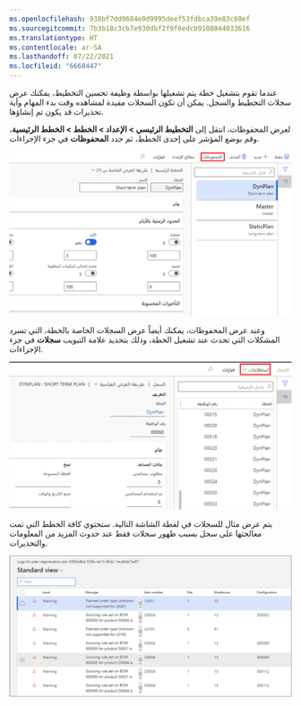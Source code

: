 ```yaml
---
ms.openlocfilehash: 938bf7dd9684e0d9995deef53fdbca39e83c60ef
ms.sourcegitcommit: 7b3b18c3cb7e930dbf2f9f6edcb9108044033616
ms.translationtype: HT
ms.contentlocale: ar-SA
ms.lasthandoff: 07/22/2021
ms.locfileid: "6668447"
---
```

عندما تقوم بتشغيل خطة يتم تشغيلها بواسطة وظيفة تحسين التخطيط، يمكنك عرض سجلات التخطيط والسجل. يمكن أن تكون السجلات مفيدة لمشاهده وقت بدء المهام وأية تحذيرات قد يكون تم إنشاؤها. 

لعرض المحفوظات، انتقل إلى **التخطيط الرئيسي > الإعداد > الخطط > الخطط الرئيسية**، وقم بوضع المؤشر على إحدى الخطط، ثم حدد **المحفوظات** في جزء الإجراءات.

![لقطة شاشة لصفحة "محفوظات الخطط الرئيسية".](../media/history-ssm.png)

وعند عرض المحفوظات، يمكنك أيضاً عرض السجلات الخاصة بالخطة، التي تسرد المشكلات التي تحدث عند تشغيل الخطة، وذلك بتحديد علامة التبويب **سجلات** في جزء الإجراءات. 

![لقطة شاشة لصفحة السجلات في قائمة جزء الاجراءات.](../media/logs-menu-ssm.png)

يتم عرض مثال للسجلات في لقطة الشاشة التالية. ستحتوي كافة الخطط التي تمت معالجتها على سجل بسبب ظهور سجلات فقط عند حدوث المزيد من المعلومات والتحذيرات.

[ ![لقطة شاشة لصفحة عرض السجلات القياسية.](../media/logs-ss.png) ](../media/logs-ss.png#lightbox)